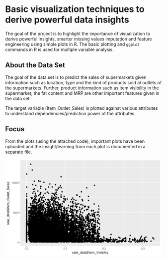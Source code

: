 # Basic visualization techniques to derive powerful data insights

The goal of the project is to highlight the importance of visualization to derive powerful insights, smarter missing values imputation and feature engineering using simple plots in R. The basic plotting and `ggplot` commands in R is used for multiple variable analysis.

## About the Data Set

The goal of the data set is to predict the sales of supermarkets given information such as location, type and the kind of products sold at outlets of the supermarkets. Further, product information such as item visibility in the supermarket, the fat content and MRP are other important features given in the data set. 

The target variable (Item_Outlet_Sales) is plotted against various attributes to understand dependencies/prediction power of the attributes.

## Focus

From the plots (using the attached code), important plots have been uploaded and the insight/learning from each plot is documented in a separate file.


![](Plot2.png)



